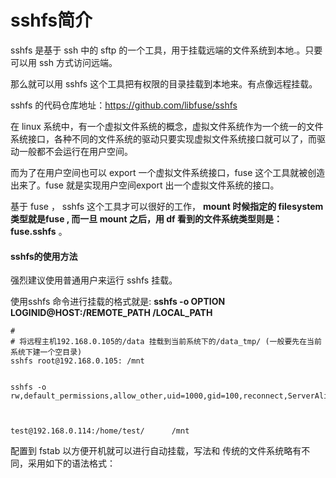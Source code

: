 # sshfs简介



sshfs 是基于 ssh 中的 sftp 的一个工具，用于挂载远端的文件系统到本地.。只要可以用 ssh 方式访问远端。

那么就可以用 sshfs 这个工具把有权限的目录挂载到本地来。有点像远程挂载。





sshfs  的代码仓库地址：https://github.com/libfuse/sshfs

 在 linux 系统中，有一个虚拟文件系统的概念，虚拟文件系统作为一个统一的文件系统接口，各种不同的文件系统的驱动只要实现虚拟文件系统接口就可以了，而驱动一般都不会运行在用户空间。

而为了在用户空间也可以 export 一个虚拟文件系统接口，fuse 这个工具就被创造出来了。fuse 就是实现用户空间export 出一个虚拟文件系统的接口。

基于 fuse ， sshfs 这个工具才可以很好的工作， **mount 时候指定的 filesystem 类型就是fuse , 而一旦 mount 之后，用 df 看到的文件系统类型则是： fuse.sshfs**  。



#### sshfs的使用方法

强烈建议使用普通用户来运行 sshfs 挂载。

使用sshfs 命令进行挂载的格式就是:   **sshfs  -o  OPTION   LOGINID@HOST:/REMOTE_PATH     /LOCAL_PATH**

```shell
# 
# 将远程主机192.168.0.105的/data 挂载到当前系统下的/data_tmp/ (一般要先在当前系统下建一个空目录)
sshfs root@192.168.0.105: /mnt


sshfs -o rw,default_permissions,allow_other,uid=1000,gid=100,reconnect,ServerAliveInterval=15,ServerAliveCountMax=3  



test@192.168.0.114:/home/test/      /mnt

```

配置到 fstab 以方便开机就可以进行自动挂载，写法和 传统的文件系统略有不同，采用如下的语法格式：

